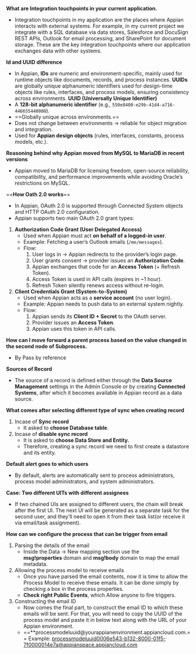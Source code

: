 **What are Integration touchpoints in your current application.**
- Integration touchpoints in my application are the places where Appian interacts with external systems. For example, in my current project we integrate with a SQL database via data stores, Salesforce and DocuSign REST APIs, Outlook for email processing, and SharePoint for document storage. These are the key integration touchpoints where our application exchanges data with other systems.

**Id and UUID difference** 
 - In Appian, **IDs** are numeric and environment-specific, mainly used for runtime objects like documents, records, and process instances. **UUIDs** are globally unique alphanumeric identifiers used for design-time objects like rules, interfaces, and process models, ensuring consistency across environments.
**UUID (Universally Unique Identifier)**
 - A **128-bit alphanumeric identifier** (e.g., `550e8400-e29b-41d4-a716-446655440000`).
- ==Globally unique across environments.==
- Does not change between environments → reliable for object migration and integration.
- Used for **Appian design objects** (rules, interfaces, constants, process models, etc.).

**Reasoning behind why Appian moved from MySQL to MariaDB in recent versions**
 - Appian moved to MariaDB for licensing freedom, open-source reliability, compatibility, and performance improvements while avoiding Oracle’s restrictions on MySQL.

==**How Oath 2.0 works**==
 * In Appian, OAuth 2.0 is supported through Connected System objects and HTTP OAuth 2.0 configuration.
 * Appian supports two main OAuth 2.0 grant types:
 1. **Authorization Code Grant (User Delegated Access)**
	  - Used when Appian must act **on behalf of a logged-in user**.
	  - Example: Fetching a user’s Outlook emails (`/me/messages`).
	  - Flow:
		  1. User logs in → Appian redirects to the provider’s login page.
		  2. User grants consent → provider issues an **Authorization Code**.
		  3. Appian exchanges that code for an **Access Token** (+ Refresh Token).
		  4. Access Token is used in API calls (expires in ~1 hour).
		  5. Refresh Token silently renews access without re-login.
2. **Client Credentials Grant (System-to-System)**
	- Used when Appian acts as a **service account** (no user login).
	- Example: Appian needs to push data to an external system nightly.
	- Flow:
	    1. Appian sends its **Client ID + Secret** to the OAuth server.
	    2. Provider issues an **Access Token**.
	    3. Appian uses this token in API calls.

**How can I move forward a parent process based on the value changed in the second node of Subprocess.**
 - By Pass by reference

**Sources of Record**
 *  The source of a record is defined either through the **Data Source Management** settings in the Admin Console or by creating **Connected Systems**, after which it becomes available in Appian record as a data source.

**What comes after selecting different type of sync when creating record**
1. Incase of **Sync record**
	  - It asked to **choose Database table**.
2. Incase of **disable sync record**
	 - It is asked to **choose Data Store and Entity.**
	 - Therefore, creating a sync record we need to first create a datastore and its entity.

**Default alert goes to which users**
 - By default, alerts are automatically sent to process administrators, process model administrators, and system administrators.

**Case: Two different UITs with different assignees**
 - If two chained UIs are assigned to different users, the chain will break after the first UI. The next UI will be generated as a separate task for the second user, and they’ll need to open it from their task list(or receive it via email/task assignment).

**How can we configure the process that can be trigger from email**
1. Parsing the details of the email
	 - Inside the Data -> New mapping section use the **msg!properties** domain and **msg!body** domain to map the email metadata.
2. Allowing the process model to receive emails
	 - Once you have parsed the email contents, now it is time to allow the Process Model to receive these emails. It can be done simply by checking a box in the process properties.
	 - **Check right Public Events**, which Allow anyone to fire triggers.
3. Constructing the email ID
	 - Now comes the final part, to construct the email ID to which these emails will be sent. For that, you will need to copy the UUID of the process model and paste it in below text along with the URL of your Appian environment.
	 - ==**processmodeluuid<uuid>@yourappianenvironment.appiancloud.com.==
		 Example: processmodeluuid0006e543-b132-8000-01f5-7f0000014e7a@appianspace.appiancloud.com